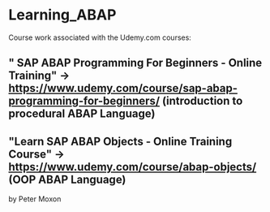 # Learning_ABAP
Course work associated with the Udemy.com courses:
## " SAP ABAP Programming For Beginners - Online Training" -> https://www.udemy.com/course/sap-abap-programming-for-beginners/  (introduction to procedural ABAP Language)
## "Learn SAP ABAP Objects - Online Training Course" ->  https://www.udemy.com/course/abap-objects/  (OOP ABAP Language)
by Peter Moxon
